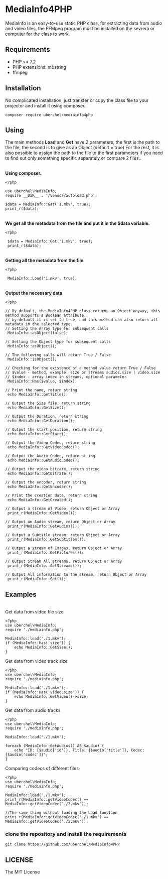 # MediaInfo4PHP
MediaInfo is an easy-to-use static PHP class, for extracting data from audio and video files, the FFMpeg program must be installed on the sevrera or computer for the class to work.

## Requirements
- PHP >= 7.2
- PHP extensions: mbstring
- ffmpeg

## Installation
No complicated installation, just transfer or copy the class file to your projector and install it using composer.

```
composer require uberchel/mediainfo4php
```

## Using
The main methods **Load** and **Get** have 2 parameters, the first is the path to the file, the second is to give as an Object (default = true)
For the rest, it is also possible to assign the path to the file to the first parameters if you need to find out only something specific separately or compare 2 files..

\
**Using composer.**
```
<?php

use uberchel\MediaInfo;
require __DIR__ . '/vendor/autoload.php';

$data = MediaInfo::Get('1.mkv', true);
print_r($data);

```

\
**We get all the metadata from the file and put it in the $data variable.**
```
<?php

 $data = MediaInfo::Get('1.mkv', true);
 print_r($data);

```
\
**Getting all the metadata from the file**
```
<?php

 MediaInfo::Load('1.mkv', true);

```
\
**Output the necessary data**
```
<?php

// By default, the MediaInfo4PHP class returns an Object anyway, this method supports a Boolean attribute,
// by default it is set to true, and this method can also return all metadata in the selected type.
// Setting the Array type for subsequent calls
 MediaInfo::asObject(false);
 
// Setting the Object type for subsequent calls
 MediaInfo::asObject();

// The following calls will return True / False
 MediaInfo::isObject();

// Checking for the existence of a method value return True / False
// $value - method, example: size or streams audios.size | video.size
// $index - array index in streams, optional parameter
 MediaInfo::Has($value, $index);

// Print the name, return string
 echo MediaInfo::GetTitle();

// Output the Size file, return string
 echo MediaInfo::GetSize();

// Output the Duration, return string
 echo MediaInfo::GetDuration();

// Output the start position, return string
 echo MediaInfo::GetStart();

// Output the Video Codec, return string
 echo MediaInfo::GetVideoCodec();

// Output the Audio Codec, return string
 echo MediaInfo::GetAudioCodec();

// Output the video bitrate, return string
 echo MediaInfo::GetBitrate();

// Output the encoder, return string
 echo MediaInfo::GetEncoder();

// Print the creation date, return string
 echo MediaInfo::GetCreated();

// Output a stream of Video, return Object or Array
 print_r(MediaInfo::GetVideo());

// Output an Audio stream, return Object or Array
 print_r(MediaInfo::GetAudios());

// Output a Subtitle stream, return Object or Array
 print_r(MediaInfo::GetSubtitles());

// Output a stream of Images, return Object or Array
 print_r(MediaInfo::GetPictures());

// Output Stream All streams, return Object or Array
 print_r(MediaInfo::GetStreams());

// Output All information to the stream, return Object or Array
 print_r(MediaInfo::Get());
```

## Examples
\
Get data from video file size
```
<?php
use uberchel\MediaInfo;
require './mediainfo.php';

MediaInfo::load('./1.mkv');
if (MediaInfo::Has('size')) {
    echo MediaInfo::GetSize();
}
```

Get data from video track size
```
<?php
use uberchel\MediaInfo;
require './mediainfo.php';

MediaInfo::load('./1.mkv');
if (MediaInfo::Has('video.size')) {
    echo MediaInfo::GetVideo()->size;
}
```

Get data from audio tracks
```
<?php
use uberchel\MediaInfo;
require './mediainfo.php';

MediaInfo::load('./1.mkv');

foreach (MediaInfo::GetAudios() AS $audio) {
    echo "ID: {$audio['id']}, Title: {$audio['title']}, Codec: {$audio['codec']}";
}

```

Comparing codecs of different files
```
<?php
use uberchel\MediaInfo;
require './mediainfo.php';

MediaInfo::load('./1.mkv');
print_r(MediaInfo::getVideoCodec() == MediaInfo::getVideoCodec('./2.mkv'));

//The same thing without loading the Load function
print_r(MediaInfo::getVideoCodec('./1.mkv') == MediaInfo::getVideoCodec('./2.mkv'));

```

### clone the repository and install the requirements
```
git clone https://github.com/uberchel/MediaInfo4PHP
```

## LICENSE
The MIT License